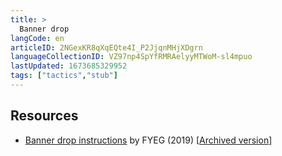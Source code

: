 ```yaml
---
title: >
  Banner drop
langCode: en
articleID: 2NGexKR8qXqEQte4I_P2JjqnMHjXDgrn
languageCollectionID: VZ97np4SpYfRMRAelyyMTWoM-sl4mpuo
lastUpdated: 1673685329952
tags: ["tactics","stub"]
---
```


## Resources

-   [Banner drop instructions](https://docs.google.com/document/d/1I2NEC7bJD1TZWmdPa7MSju_fJT3dil7o3d_YrcoYlYo/edit) by FYEG (2019) \[[Archived version](https://docs.google.com/document/d/1Ha1b5dp2O4z3mK4rvoVgpeuR_mpUMqb0tnmGiaeVy30/edit)\]